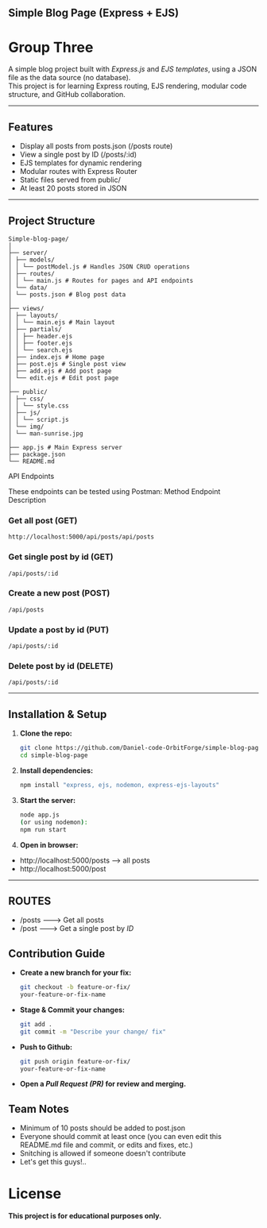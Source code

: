 ## Simple Blog Page (Express + EJS)

# Group Three

A simple blog project built with _Express.js_ and _EJS templates_, using a JSON file as the data source (no database).  
This project is for learning Express routing, EJS rendering, modular code structure, and GitHub collaboration.

---

## Features

- Display all posts from posts.json (/posts route)
- View a single post by ID (/posts/:id)
- EJS templates for dynamic rendering
- Modular routes with Express Router
- Static files served from public/
- At least 20 posts stored in JSON

---

## Project Structure

```
Simple-blog-page/
│
├── server/
│ ├── models/
│ │ └── postModel.js # Handles JSON CRUD operations
│ ├── routes/
│ │ └── main.js # Routes for pages and API endpoints
│ └── data/
│ └── posts.json # Blog post data
│
├── views/
│ ├── layouts/
│ │ └── main.ejs # Main layout
│ ├── partials/
│ │ ├── header.ejs
│ │ ├── footer.ejs
│ │ └── search.ejs
│ ├── index.ejs # Home page
│ ├── post.ejs # Single post view
│ ├── add.ejs # Add post page
│ └── edit.ejs # Edit post page
│
├── public/
│ ├── css/
│ │ └── style.css
│ ├── js/
│ │ └── script.js
│ └── img/
│ └── man-sunrise.jpg
│
├── app.js # Main Express server
├── package.json
└── README.md
```

API Endpoints

These endpoints can be tested using Postman:
Method Endpoint Description

### Get all post (GET)

`http://localhost:5000/api/posts/api/posts `

### Get single post by id (GET)

`/api/posts/:id `

### Create a new post (POST)

`/api/posts `

### Update a post by id (PUT)

`/api/posts/:id `

### Delete post by id (DELETE)

`/api/posts/:id `

---

## Installation & Setup

1. **Clone the repo:**

   ```bash
   git clone https://github.com/Daniel-code-OrbitForge/simple-blog-page.git
   cd simple-blog-page

   ```

2. **Install dependencies:**

   ```bash
   npm install "express, ejs, nodemon, express-ejs-layouts"

   ```

3. **Start the server:**

   ```bash
   node app.js
   (or using nodemon):
   npm run start

   ```

4. **Open in browser:**

- http://localhost:5000/posts --> all posts
- http://localhost:5000/post

---

## ROUTES

- /posts ---> Get all posts
- /post ---> Get a single post by _ID_

## Contribution Guide

- **Create a new branch for your fix:**

  ```bash
  git checkout -b feature-or-fix/
  your-feature-or-fix-name

  ```

- **Stage & Commit your changes:**

  ```bash
  git add .
  git commit -m "Describe your change/ fix"

  ```

- **Push to Github:**

  ```bash
  git push origin feature-or-fix/
  your-feature-or-fix-name

  ```

- **Open a _Pull Request (PR)_ for review and merging.**

## Team Notes

- Minimum of 10 posts should be added to post.json
- Everyone should commit at least once (you can even edit this README.md file and commit, or edits and fixes, etc.)
- Snitching is allowed if someone doesn't contribute
- Let's get this guys!..

# License

**This project is for educational purposes only.**
